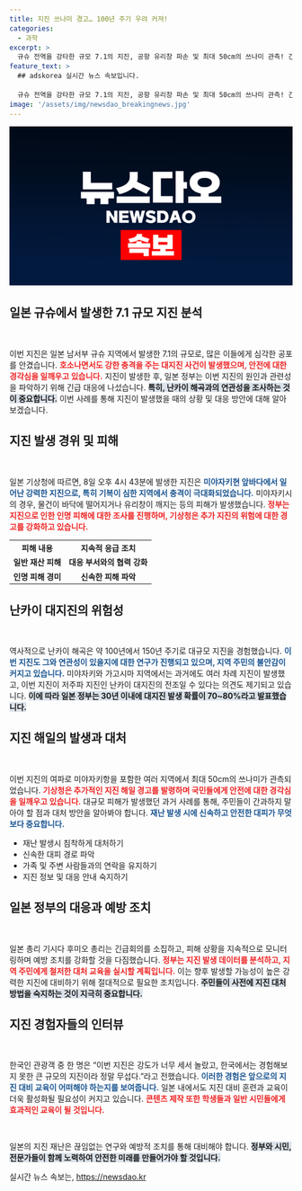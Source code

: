 ```yaml
---
title: 지진 쓰나미 경고… 100년 주기 우려 커져!
categories:
  - 과학
excerpt: >
  규슈 전역을 강타한 규모 7.1의 지진, 공항 유리창 파손 및 최대 50cm의 쓰나미 관측! 긴급 조사에 나선 일본 정부, 난카이 대지진과 연결될까? 관광객들의 충격적인 경험담까지, 궁금증을 자아내는 긴박한 상황을 자세히 알아보세요!
feature_text: >
  ## adskorea 실시간 뉴스 속보입니다.

  규슈 전역을 강타한 규모 7.1의 지진, 공항 유리창 파손 및 최대 50cm의 쓰나미 관측! 긴급 조사에 나선 일본 정부, 난카이 대지진과 연결될까? 관광객들의 충격적인 경험담까지, 궁금증을 자아내는 긴박한 상황을 자세히 알아보세요!
image: '/assets/img/newsdao_breakingnews.jpg'
---
```


<p><img src="/assets/img/newsdao_breakingnews.jpg" alt="adskorea 속보" /></p>

<h2 data-ke-size="size26">일본 규슈에서 발생한 7.1 규모 지진 분석</h2>

<p data-ke-size="size16">&nbsp;</p>

<p>이번 지진은 일본 남서부 규슈 지역에서 발생한 7.1의 규모로, 많은 이들에게 심각한 공포를 안겼습니다. <b><span style="color: #ee2323;">호소나면서도 강한 충격을 주는 대지진 사건이 발생했으며, 안전에 대한 경각심을 일깨우고 있습니다.</span></b> 지진이 발생한 후, 일본 정부는 이번 지진의 원인과 관련성을 파악하기 위해 긴급 대응에 나섰습니다. <b><span style="background-color: #21538527;">특히, 난카이 해곡과의 연관성을 조사하는 것이 중요합니다.</span></b> 이번 사례를 통해 지진이 발생했을 때의 상황 및 대응 방안에 대해 알아보겠습니다.</p>

<h2 data-ke-size="size26">지진 발생 경위 및 피해</h2>

<p data-ke-size="size16">&nbsp;</p>

<p>일본 기상청에 따르면, 8일 오후 4시 43분에 발생한 지진은 <b><span style="color: #1a5490;">미야자키현 앞바다에서 일어난 강력한 지진으로, 특히 기복이 심한 지역에서 충격이 극대화되었습니다.</span></b> 미야자키시의 경우, 물건이 바닥에 떨어지거나 유리창이 깨지는 등의 피해가 발생했습니다. <b><span style="color: #ee2323;">정부는 지진으로 인한 인명 피해에 대한 조사를 진행하며, 기상청은 추가 지진의 위험에 대한 경고를 강화하고 있습니다.</span></b></p>

<table style="border-collapse: collapse; width: 100%;">
  <tr>
    <th style="text-align: center; height: 17px;"><b>피해 내용</b></th>
    <th style="text-align: center; height: 17px;"><b>지속적 응급 조치</b></th>
  </tr>
  <tr>
    <td style="text-align: center; height: 17px;"><b>일반 재산 피해</b></td>
    <td style="text-align: center; height: 17px;"><b>대응 부서와의 협력 강화</b></td>
  </tr>
  <tr>
    <td style="text-align: center; height: 17px;"><b>인명 피해 경미</b></td>
    <td style="text-align: center; height: 17px;"><b>신속한 피해 파악</b></td>
  </tr>
</table>

<h2 data-ke-size="size26">난카이 대지진의 위험성</h2>

<p data-ke-size="size16">&nbsp;</p>

<p>역사적으로 난카이 해곡은 약 100년에서 150년 주기로 대규모 지진을 경험했습니다. <b><span style="color: #1a5490;">이번 지진도 그와 연관성이 있을지에 대한 연구가 진행되고 있으며, 지역 주민의 불안감이 커지고 있습니다.</span></b> 미야자키와 가고시마 지역에서는 과거에도 여러 차례 지진이 발생했고, 이번 지진이 저주파 지진인 난카이 대지진의 전조일 수 있다는 의견도 제기되고 있습니다. <b><span style="background-color: #21538527;">이에 따라 일본 정부는 30년 이내에 대지진 발생 확률이 70~80%라고 발표했습니다.</span></b></p>

<h2 data-ke-size="size26">지진 해일의 발생과 대처</h2>

<p data-ke-size="size16">&nbsp;</p>

<p>이번 지진의 여파로 미야자키항을 포함한 여러 지역에서 최대 50cm의 쓰나미가 관측되었습니다. <b><span style="color: #ee2323;">기상청은 추가적인 지진 해일 경고를 발령하며 국민들에게 안전에 대한 경각심을 일깨우고 있습니다.</span></b> 대규모 피해가 발생했던 과거 사례를 통해, 주민들이 간과하지 말아야 할 점과 대처 방안을 알아봐야 합니다. <b><span style="color: #1a5490;">재난 발생 시에 신속하고 안전한 대피가 무엇보다 중요합니다.</span></b></p>

<ul>
  <li>재난 발생시 침착하게 대처하기</li>
  <li>신속한 대피 경로 파악</li>
  <li>가족 및 주변 사람들과의 연락을 유지하기</li>
  <li>지진 정보 및 대응 안내 숙지하기</li>
</ul>

<h2 data-ke-size="size26">일본 정부의 대응과 예방 조치</h2>

<p data-ke-size="size16">&nbsp;</p>

<p>일본 총리 기시다 후미오 총리는 긴급회의를 소집하고, 피해 상황을 지속적으로 모니터링하며 예방 조치를 강화할 것을 다짐했습니다. <b><span style="color: #ee2323;">정부는 지진 발생 데이터를 분석하고, 지역 주민에게 철저한 대처 교육을 실시할 계획입니다.</span></b> 이는 향후 발생할 가능성이 높은 강력한 지진에 대비하기 위해 절대적으로 필요한 조치입니다. <b><span style="background-color: #21538527;">주민들이 사전에 지진 대처 방법을 숙지하는 것이 지극히 중요합니다.</span></b></p>

<h2 data-ke-size="size26">지진 경험자들의 인터뷰</h2>

<p data-ke-size="size16">&nbsp;</p>

<p>한국인 관광객 중 한 명은 “이번 지진은 강도가 너무 세서 놀랐고, 한국에서는 경험해보지 못한 큰 규모의 지진이라 정말 무섭다.”라고 전했습니다. <b><span style="color: #1a5490;">이러한 경험은 앞으로의 지진 대비 교육이 어떠해야 하는지를 보여줍니다.</span></b> 일본 내에서도 지진 대비 훈련과 교육이 더욱 활성화될 필요성이 커지고 있습니다. <b><span style="color: #ee2323;">콘텐츠 제작 또한 학생들과 일반 시민들에게 효과적인 교육이 될 것입니다.</span></b></p>

<p data-ke-size="size16">&nbsp;</p>

<p>일본의 지진 재난은 끊임없는 연구와 예방적 조치를 통해 대비해야 합니다. <b><span style="background-color: #21538527;">정부와 시민, 전문가들이 함께 노력하여 안전한 미래를 만들어가야 할 것입니다.</span></b></p>
실시간 뉴스 속보는, <a href="https://newsdao.kr" rel="dofollow">https://newsdao.kr</a>


